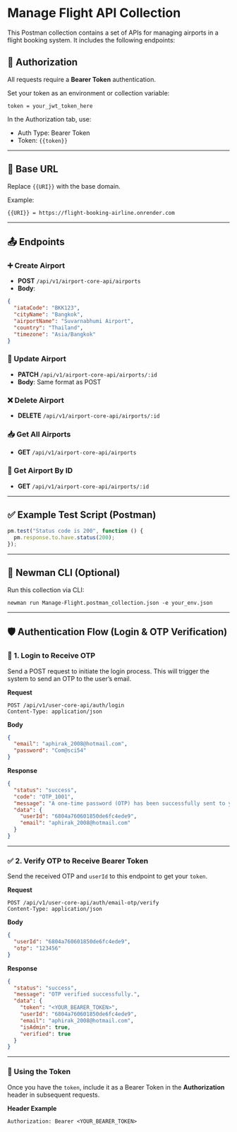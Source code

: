 # Manage Flight API Collection

This Postman collection contains a set of APIs for managing airports in a flight booking system. It includes the following endpoints:

## 🔐 Authorization
All requests require a **Bearer Token** authentication.

Set your token as an environment or collection variable:

```
token = your_jwt_token_here
```

In the Authorization tab, use:
- Auth Type: Bearer Token
- Token: `{{token}}`

---

## 📌 Base URL
Replace `{{URI}}` with the base domain.

Example:
```
{{URI}} = https://flight-booking-airline.onrender.com
```

---

## 📤 Endpoints

### ➕ Create Airport
- **POST** `/api/v1/airport-core-api/airports`
- **Body**:
```json
{
  "iataCode": "BKK123",
  "cityName": "Bangkok",
  "airportName": "Suvarnabhumi Airport",
  "country": "Thailand",
  "timezone": "Asia/Bangkok"
}
```

### 📝 Update Airport
- **PATCH** `/api/v1/airport-core-api/airports/:id`
- **Body**: Same format as POST

### ❌ Delete Airport
- **DELETE** `/api/v1/airport-core-api/airports/:id`

### 📥 Get All Airports
- **GET** `/api/v1/airport-core-api/airports`

### 📄 Get Airport By ID
- **GET** `/api/v1/airport-core-api/airports/:id`

---

## ✅ Example Test Script (Postman)
```javascript
pm.test("Status code is 200", function () {
  pm.response.to.have.status(200);
});
```

---

## 🧪 Newman CLI (Optional)
Run this collection via CLI:
```
newman run Manage-Flight.postman_collection.json -e your_env.json
```

---

## 🛡️ Authentication Flow (Login & OTP Verification)

### 🔐 1. Login to Receive OTP
Send a POST request to initiate the login process. This will trigger the system to send an OTP to the user’s email.

**Request**
```
POST /api/v1/user-core-api/auth/login
Content-Type: application/json
```

**Body**
```json
{
  "email": "aphirak_2008@hotmail.com",
  "password": "Com@sci54"
}
```

**Response**
```json
{
  "status": "success",
  "code": "OTP_1001",
  "message": "A one-time password (OTP) has been successfully sent to your email address.",
  "data": {
    "userId": "6804a760601850de6fc4ede9",
    "email": "aphirak_2008@hotmail.com"
  }
}
```

---

### ✅ 2. Verify OTP to Receive Bearer Token
Send the received OTP and `userId` to this endpoint to get your `token`.

**Request**
```
POST /api/v1/user-core-api/auth/email-otp/verify
Content-Type: application/json
```

**Body**
```json
{
  "userId": "6804a760601850de6fc4ede9",
  "otp": "123456"
}
```

**Response**
```json
{
  "status": "success",
  "message": "OTP verified successfully.",
  "data": {
    "token": "<YOUR_BEARER_TOKEN>",
    "userId": "6804a760601850de6fc4ede9",
    "email": "aphirak_2008@hotmail.com",
    "isAdmin": true,
    "verified": true
  }
}
```

---

### 📌 Using the Token
Once you have the `token`, include it as a Bearer Token in the **Authorization** header in subsequent requests.

**Header Example**
```
Authorization: Bearer <YOUR_BEARER_TOKEN>
```
